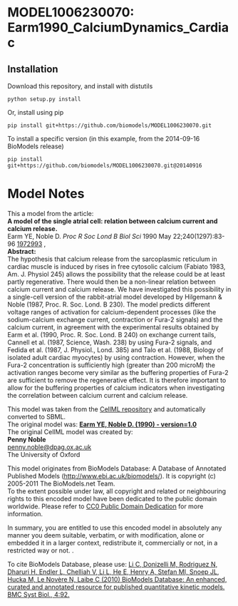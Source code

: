 # MODEL1006230070: Earm1990_CalciumDynamics_Cardiac

## Installation

Download this repository, and install with distutils

`python setup.py install`

Or, install using pip

`pip install git+https://github.com/biomodels/MODEL1006230070.git`

To install a specific version (in this example, from the 2014-09-16 BioModels release)

`pip install git+https://github.com/biomodels/MODEL1006230070.git@20140916`


# Model Notes


This a model from the article:  
**A model of the single atrial cell: relation between calcium current and calcium release.**   
Earm YE, Noble D. _Proc R Soc Lond B Biol Sci_ 1990 May 22;240(1297):83-96
[1972993](http://www.ncbi.nlm.nih.gov/pubmed/1972993) ,  
**Abstract:**   
The hypothesis that calcium release from the sarcoplasmic reticulum in cardiac
muscle is induced by rises in free cytosolic calcium (Fabiato 1983, Am. J.
Physiol 245) allows the possibility that the release could be at least partly
regenerative. There would then be a non-linear relation between calcium
current and calcium release. We have investigated this possibility in a
single-cell version of the rabbit-atrial model developed by Hilgemann & Noble
(1987, Proc. R. Soc. Lond. B 230). The model predicts different voltage ranges
of activation for calcium-dependent processes (like the sodium-calcium
exchange current, contraction or Fura-2 signals) and the calcium current, in
agreement with the experimental results obtained by Earm et al. (1990, Proc.
R. Soc. Lond. B 240) on exchange current tails, Cannell et al. (1987, Science,
Wash. 238) by using Fura-2 signals, and Fedida et al. (1987, J. Physiol.,
Lond. 385) and Talo et al. (1988, Biology of isolated adult cardiac myocytes)
by using contraction. However, when the Fura-2 concentration is sufficiently
high (greater than 200 microM) the activation ranges become very similar as
the buffering properties of Fura-2 are sufficient to remove the regenerative
effect. It is therefore important to allow for the buffering properties of
calcium indicators when investigating the correlation between calcium current
and calcium release.

This model was taken from the [CellML
repository](http://www.cellml.org/models) and automatically converted to SBML.  
The original model was: [ **Earm YE, Noble D. (1990) - version=1.0**
](http://models.cellml.org/exposure/fece2ac4d113bcd752cda14ba9926e4b)  
The original CellML model was created by:  
**Penny Noble**   
penny.noble@dpag.ox.ac.uk  
The University of Oxford  

This model originates from BioModels Database: A Database of Annotated
Published Models (http://www.ebi.ac.uk/biomodels/). It is copyright (c)
2005-2011 The BioModels.net Team.  
To the extent possible under law, all copyright and related or neighbouring
rights to this encoded model have been dedicated to the public domain
worldwide. Please refer to [CC0 Public Domain
Dedication](http://creativecommons.org/publicdomain/zero/1.0/) for more
information.

In summary, you are entitled to use this encoded model in absolutely any
manner you deem suitable, verbatim, or with modification, alone or embedded it
in a larger context, redistribute it, commercially or not, in a restricted way
or not. .  
  
To cite BioModels Database, please use: [Li C, Donizelli M, Rodriguez N,
Dharuri H, Endler L, Chelliah V, Li L, He E, Henry A, Stefan MI, Snoep JL,
Hucka M, Le Novère N, Laibe C (2010) BioModels Database: An enhanced, curated
and annotated resource for published quantitative kinetic models. BMC Syst
Biol., 4:92.](http://www.ncbi.nlm.nih.gov/pubmed/20587024)


